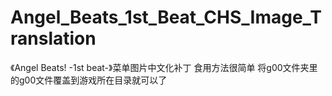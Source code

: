 # Angel_Beats_1st_Beat_CHS_Image_Translation
《Angel Beats! -1st beat-》菜单图片中文化补丁
食用方法很简单 将g00文件夹里的g00文件覆盖到游戏所在目录就可以了
